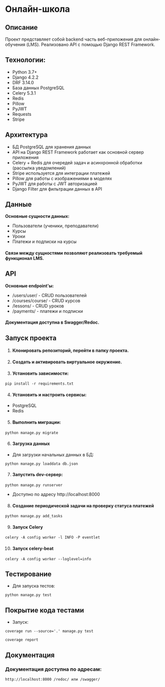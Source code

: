 # Онлайн-школа

## Описание

Проект представляет собой backend часть веб-приложения для онлайн-обучения (LMS). Реализовано API с помощью Django REST
Framework.

## Технологии:

- Python 3.7+
- Django 4.2.2
- DRF 3.14.0
- База данных PostgreSQL
- Celery 5.3.1
- Redis
- Pillow
- PyJWT
- Requests
- Stripe

## Архитектура

- БД PostgreSQL для хранения данных
- API на Django REST Framework работает как основной сервер приложения
- Celery + Redis для очередей задач и асинхронной обработки (рассылка уведомлений)
- Stripe используется для интеграции платежей
- Pillow для работы с изображениями в моделях
- PyJWT для работы с JWT авторизацией
- Django Filter для фильтрации данных в API

## Данные

**Основные сущности данных:**

- Пользователи (ученики, преподаватели)
- Курсы
- Уроки
- Платежи и подписки на курсы

#### Связи между сущностями позволяют реализовать требуемый функционал LMS.

## API

**Основные endpoint'ы:**

- /users/user/ - CRUD пользователей
- /courses/course/ - CRUD курсов
- /lessons/ - CRUD уроков
- /payments/ - платежи и подписки

#### Документация доступна в Swagger/Redoc.

## Запуск проекта

1. #### Клонировать репозиторий, перейти в папку проекта.

2. #### Создать и активировать виртуальное окружение.

3. #### Установить зависимости:

```
pip install -r requirements.txt
```

4.  #### Установить и настроить сервисы:

- PostgreSQL
- Redis

5. #### Выполнить миграции:

```
python manage.py migrate
```

6. #### Загрузка данных

- Для загрузки начальных данных в БД:

```
python manage.py loaddata db.json
```

7. #### Запустить dev-сервер:

```
python manage.py runserver
```

- Доступно по адресу http://localhost:8000

8. #### Создание периодической задачи на проверку статуса платежей

```
python manage.py add_tasks
```

9. #### Запуск Celery

```
celery -A config worker -l INFO -P eventlet
```

10. #### Запуск celery-beat

```
celery -A config worker --loglevel=info
```

## Тестирование

- Для запуска тестов:

```
python manage.py test
```

## Покрытие кода тестами

- Запуск:

```
coverage run --source='.' manage.py test
```

```
coverage report
```

## Документация

### Документация доступна по адресам:

```bash
http://localhost:8000 /redoc/ или /swagger/
```



